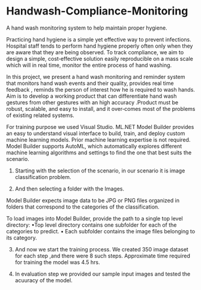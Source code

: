 # Handwash-Compliance-Monitoring

A hand wash monitoring system to help maintain proper hygiene.

Practicing hand hygiene is a simple yet effective way to prevent infections. Hospital staff tends to perform hand hygiene properly often only when they are aware that they are being observed. To track compliance, we aim to design a simple, cost‐effective solution easily reproducible on a mass scale which will in real time, monitor the entire process of hand washing.

In this project, we present a hand wash monitoring and reminder system that monitors hand wash events and their quality, provides real time feedback , reminds the person of interest how he is required to wash hands. Aim is to develop a working product that can differentiate hand wash gestures from other gestures with an high accuracy .Product must be robust, scalable, and easy to install, and it over‐comes most of the problems of existing related systems.


For training purpose we used Visual Studio. ML.NET Model Builder provides an easy to understand visual interface to build, train, and deploy custom machine learning models. Prior machine learning expertise is not required. Model Builder supports AutoML, which automatically explores different machine learning algorithms and settings to find the one that best suits the scenario.

1. Starting with the selection of the scenario, in our scenario it is image classification problem.

2. And then selecting a folder with the Images.

Model Builder expects image data to be JPG or PNG files organized in folders that correspond to the categories of the classification. 

To load images into Model Builder, provide the path to a single top level directory: 
•Top level directory contains one subfolder for each of the categories to predict. 
• Each subfolder contains the image files belonging to its category.

3. And now we start the training process. We created 350 image dataset for each step ,and there were 8 such steps. Approximate time required for training the model was 4.5 hrs.

4. In evaluation step we provided our sample input images and tested the acuuracy of the model.
